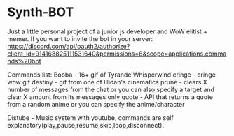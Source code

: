 # Synth-BOT
Just a little personal project of a junior js developer and WoW elitist + memer.
If you want to invite the bot in your server: https://discord.com/api/oauth2/authorize?client_id=914168825111531640&permissions=8&scope=applications.commands%20bot
 
Commands list: Booba - 16+ gif of Tyrande Whisperwind
cringe - cringe wow gif
destiny - gif from one of Illidan's cinematics
prune - clears X number of messages from the chat or you can also specify a target and clear X amount from its messages only
quote - API that returns a quote from a random anime or you can specify the anime/character

Distube - Music system with youtube, commands are self explanatory(play,pause,resume,skip,loop,disconnect).
